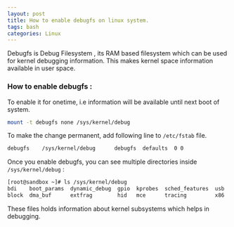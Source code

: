 ```yaml
---
layout: post
title: How to enable debugfs on linux system.
tags: bash
categories: Linux
---
```

<div class="toc"></div>

Debugfs is Debug Filesystem , its RAM based filesystem which can be used for kernel debugging information. This makes kernel space information available in user space.

### How to enable debugfs :

To enable it for onetime, i.e information will be available until next boot of system.

```bash
mount -t debugfs none /sys/kernel/debug
```

To make the change permanent, add following line to `/etc/fstab` file.

```bash
debugfs    /sys/kernel/debug      debugfs  defaults  0 0
```

Once you enable debugfs, you can see multiple directories inside `/sys/kernel/debug` :

```bash
[root@sandbox ~]# ls /sys/kernel/debug
bdi    boot_params  dynamic_debug  gpio  kprobes  sched_features  usb  xen
block  dma_buf      extfrag        hid   mce      tracing         x86
```

These files holds information about kernel subsystems which helps in debugging.